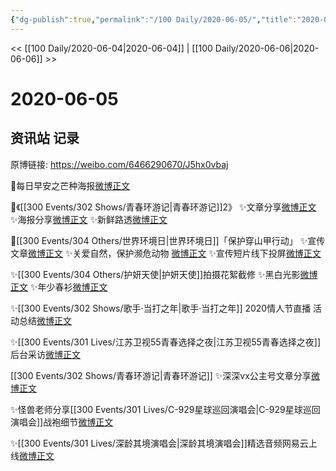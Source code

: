 ```yaml
---
{"dg-publish":true,"permalink":"/100 Daily/2020-06-05/","title":"2020-06-05","created":"2023-04-05T16:59:46.502+08:00","updated":"2023-04-05T17:01:40.393+08:00"}
---
```



<< [[100 Daily/2020-06-04\|2020-06-04]] | [[100 Daily/2020-06-06\|2020-06-06]] >>

# 2020-06-05

## 资讯站 记录

原博链接: https://weibo.com/6466290670/J5hx0vbaj

🌅每日早安之芒种海报[微博正文](https://m.weibo.cn/6466290670/4512368200109146)

🌱《[[300 Events/302 Shows/青春环游记\|青春环游记]]2》
✨文章分享[微博正文](https://m.weibo.cn/6466290670/4512487725125532)
✨海报分享[微博正文](https://m.weibo.cn/6466290670/4512474148038222)
✨新鲜路透[微博正文](https://m.weibo.cn/6466290670/4512505001432912)

🎄[[300 Events/304 Others/世界环境日\|世界环境日]]「保护穿山甲行动」
✨宣传文章[微博正文](https://m.weibo.cn/6466290670/4512414445715182)
✨关爱自然，保护濒危动物 [微博正文](https://m.weibo.cn/6466290670/4512412478449659)
✨宣传短片线下投屏[微博正文](https://m.weibo.cn/6466290670/4512515910633217)

✨[[300 Events/304 Others/护妍天使\|护妍天使]]拍摄花絮截修
✨黑白光影[微博正文](https://m.weibo.cn/6466290670/4512522373949753)
✨年少春衫[微博正文](https://m.weibo.cn/6466290670/4512556217808912)

✨[[300 Events/302 Shows/歌手·当打之年\|歌手·当打之年]] 2020情人节直播 活动总结[微博正文](https://m.weibo.cn/6466290670/4512446146182631)

✨[[300 Events/301 Lives/江苏卫视55青春选择之夜\|江苏卫视55青春选择之夜]]后台采访[微博正文](https://m.weibo.cn/6466290670/4512518661763309)

[[300 Events/302 Shows/青春环游记\|青春环游记]]
✨深深vx公主号文章分享[微博正文](https://m.weibo.cn/6466290670/4512518007900226)

✨怪兽老师分享[[300 Events/301 Lives/C-929星球巡回演唱会\|C-929星球巡回演唱会]]战袍细节[微博正文](https://m.weibo.cn/6466290670/4512613202302196)

✨[[300 Events/301 Lives/深龄其境演唱会\|深龄其境演唱会]]精选音频网易云上线[微博正文](https://m.weibo.cn/6466290670/4512549498818568)
